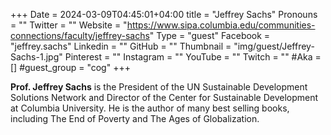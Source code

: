 +++
Date = 2024-03-09T04:45:01+04:00
title = "Jeffrey Sachs"
Pronouns = ""
Twitter = ""
Website = "https://www.sipa.columbia.edu/communities-connections/faculty/jeffrey-sachs"
Type = "guest"
Facebook = "jeffrey.sachs"
Linkedin = ""
GitHub = ""
Thumbnail = "img/guest/Jeffrey-Sachs-1.jpg"
Pinterest = ""
Instagram = ""
YouTube = ""
Twitch = ""
#Aka = []
#guest_group = "cog"
+++

__Prof. Jeffrey Sachs__ is the President of the UN Sustainable Development Solutions Network and Director of the Center for Sustainable Development at Columbia University. He is the author of many best selling books, including The End of Poverty and The Ages of Globalization.
